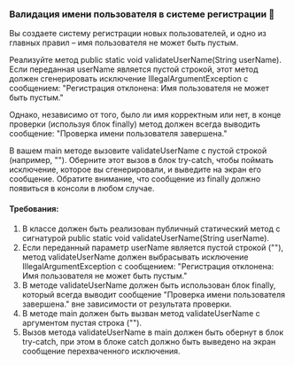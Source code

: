 
### Валидация имени пользователя в системе регистрации 📝

Вы создаете систему регистрации новых пользователей, и одно из главных правил – имя пользователя не может быть пустым.

Реализуйте метод public static void validateUserName(String userName). Если переданная userName является пустой строкой, этот метод должен сгенерировать исключение IllegalArgumentException с сообщением: "Регистрация отклонена: Имя пользователя не может быть пустым."

Однако, независимо от того, было ли имя корректным или нет, в конце проверки (используя блок finally) метод должен всегда выводить сообщение: "Проверка имени пользователя завершена."

В вашем main методе вызовите validateUserName с пустой строкой (например, ""). Оберните этот вызов в блок try-catch, чтобы поймать исключение, которое вы сгенерировали, и выведите на экран его сообщение. Обратите внимание, что сообщение из finally должно появиться в консоли в любом случае.

#### Требования:
1. В классе должен быть реализован публичный статический метод с сигнатурой public static void validateUserName(String userName).
2. Если переданный параметр userName является пустой строкой (""), метод validateUserName должен выбрасывать исключение IllegalArgumentException с сообщением: "Регистрация отклонена: Имя пользователя не может быть пустым."
3. В методе validateUserName должен быть использован блок finally, который всегда выводит сообщение "Проверка имени пользователя завершена." вне зависимости от результата проверки.
4. В методе main должен быть вызван метод validateUserName с аргументом пустая строка ("").
5. Вызов метода validateUserName в main должен быть обернут в блок try-catch, при этом в блоке catch должно быть выведено на экран сообщение перехваченного исключения.
